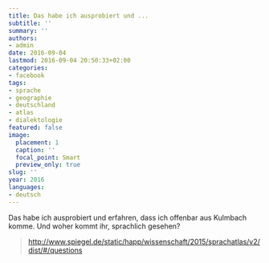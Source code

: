 ```yaml
---
title: Das habe ich ausprobiert und ...
subtitle: ''
summary: ''
authors:
- admin
date: 2016-09-04
lastmod: 2016-09-04 20:50:33+02:00
categories:
- facebook
tags:
- sprache
- geographie
- deutschland
- atlas
- dialektologie
featured: false
image:
  placement: 1
  caption: ''
  focal_point: Smart
  preview_only: true
slug: ''
year: 2016
languages:
- deutsch
---
```


Das habe ich ausprobiert und erfahren, dass ich offenbar aus Kulmbach komme. Und woher kommt ihr, sprachlich gesehen?
> http://www.spiegel.de/static/happ/wissenschaft/2015/sprachatlas/v2/dist/#/questions